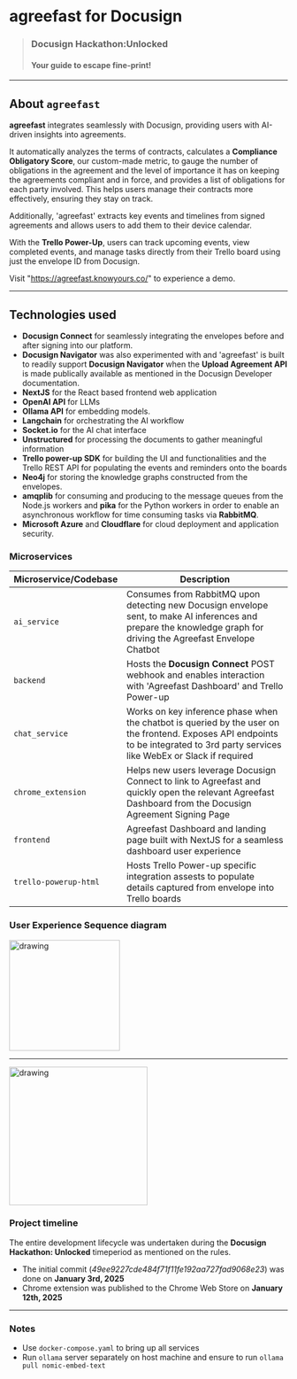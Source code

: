 # agreefast for Docusign

> ### Docusign Hackathon:Unlocked
>
> #### Your guide to escape fine-print!

---

## About `agreefast`

**agreefast** integrates seamlessly with Docusign, providing users with AI-driven insights into agreements.

It automatically analyzes the terms of contracts, calculates a **Compliance Obligatory Score**, our custom-made metric, to gauge the number of obligations in the agreement and the level of importance it has on keeping the agreements compliant and in force, and provides a list of obligations for each party involved. This helps users manage their contracts more effectively, ensuring they stay on track.

Additionally, 'agreefast' extracts key events and timelines from signed agreements and allows users to add them to their device calendar.

With the **Trello Power-Up**, users can track upcoming events, view completed events, and manage tasks directly from their Trello board using just the envelope ID from Docusign.

Visit "https://agreefast.knowyours.co/" to experience a demo.

---

## Technologies used

- **Docusign Connect** for seamlessly integrating the envelopes before and after signing into our platform.
- **Docusign Navigator** was also experimented with and 'agreefast' is built to readily support **Docusign Navigator** when the **Upload Agreement API** is made publically available as mentioned in the Docusign Developer documentation.
- **NextJS** for the React based frontend web application
- **OpenAI API** for LLMs
- **Ollama API** for embedding models.
- **Langchain** for orchestrating the AI workflow
- **Socket.io** for the AI chat interface
- **Unstructured** for processing the documents to gather meaningful information
- **Trello power-up SDK** for building the UI and functionalities and the Trello REST API for populating the events and reminders onto the boards
- **Neo4j** for storing the knowledge graphs constructed from the envelopes.
- **amqplib** for consuming and producing to the message queues from the Node.js workers and **pika** for the Python workers in order to enable an asynchronous workflow for time consuming tasks via **RabbitMQ**.
- **Microsoft Azure** and **Cloudflare** for cloud deployment and application security.

### Microservices

| Microservice/Codebase | Description                                                                                                                                                                        |
| --------------------- | ---------------------------------------------------------------------------------------------------------------------------------------------------------------------------------- |
| `ai_service`          | Consumes from RabbitMQ upon detecting new Docusign envelope sent, to make AI inferences and prepare the knowledge graph for driving the Agreefast Envelope Chatbot                 |
| `backend`             | Hosts the **Docusign Connect** POST webhook and enables interaction with 'Agreefast Dashboard' and Trello Power-up                                                                 |
| `chat_service`        | Works on key inference phase when the chatbot is queried by the user on the frontend. Exposes API endpoints to be integrated to 3rd party services like WebEx or Slack if required |
| `chrome_extension`    | Helps new users leverage Docusign Connect to link to Agreefast and quickly open the relevant Agreefast Dashboard from the Docusign Agreement Signing Page                          |
| `frontend`            | Agreefast Dashboard and landing page built with NextJS for a seamless dashboard user experience                                                                                    |
| `trello-powerup-html` | Hosts Trello Power-up specific integration assests to populate details captured from envelope into Trello boards                                                                   |

### User Experience Sequence diagram

<img src="https://agreefastapi.knowyours.co/static/chrome.jpg" alt="drawing" width="200"/>
<hr>
<img src="https://agreefastapi.knowyours.co/static/agreefast.jpg" alt="drawing" width="250"/>

### Project timeline

The entire development lifecycle was undertaken during the **Docusign Hackathon: Unlocked** timeperiod as mentioned on the rules.

- The initial commit (_49ee9227cde484f71f11fe192aa727fad9068e23_) was done on **January 3rd, 2025**
- Chrome extension was published to the Chrome Web Store on **January 12th, 2025**

---

### Notes

- Use `docker-compose.yaml` to bring up all services
- Run `ollama` server separately on host machine and ensure to run `ollama pull nomic-embed-text`
